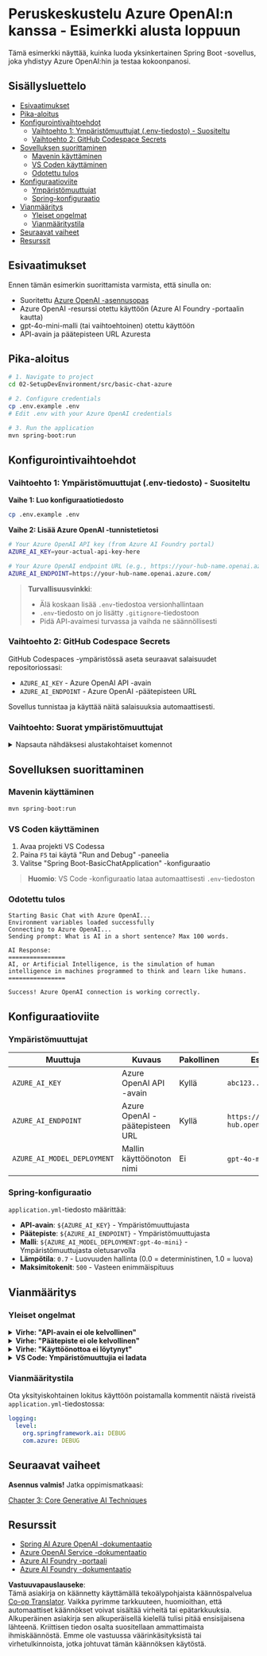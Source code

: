<!--
CO_OP_TRANSLATOR_METADATA:
{
  "original_hash": "2289320a74aeca1eb844cd7d3a7a9e12",
  "translation_date": "2025-07-21T19:40:08+00:00",
  "source_file": "02-SetupDevEnvironment/src/basic-chat-azure/README.md",
  "language_code": "fi"
}
-->
# Peruskeskustelu Azure OpenAI:n kanssa - Esimerkki alusta loppuun

Tämä esimerkki näyttää, kuinka luoda yksinkertainen Spring Boot -sovellus, joka yhdistyy Azure OpenAI:hin ja testaa kokoonpanosi.

## Sisällysluettelo

- [Esivaatimukset](../../../../../02-SetupDevEnvironment/src/basic-chat-azure)
- [Pika-aloitus](../../../../../02-SetupDevEnvironment/src/basic-chat-azure)
- [Konfigurointivaihtoehdot](../../../../../02-SetupDevEnvironment/src/basic-chat-azure)
  - [Vaihtoehto 1: Ympäristömuuttujat (.env-tiedosto) - Suositeltu](../../../../../02-SetupDevEnvironment/src/basic-chat-azure)
  - [Vaihtoehto 2: GitHub Codespace Secrets](../../../../../02-SetupDevEnvironment/src/basic-chat-azure)
- [Sovelluksen suorittaminen](../../../../../02-SetupDevEnvironment/src/basic-chat-azure)
  - [Mavenin käyttäminen](../../../../../02-SetupDevEnvironment/src/basic-chat-azure)
  - [VS Coden käyttäminen](../../../../../02-SetupDevEnvironment/src/basic-chat-azure)
  - [Odotettu tulos](../../../../../02-SetupDevEnvironment/src/basic-chat-azure)
- [Konfiguraatioviite](../../../../../02-SetupDevEnvironment/src/basic-chat-azure)
  - [Ympäristömuuttujat](../../../../../02-SetupDevEnvironment/src/basic-chat-azure)
  - [Spring-konfiguraatio](../../../../../02-SetupDevEnvironment/src/basic-chat-azure)
- [Vianmääritys](../../../../../02-SetupDevEnvironment/src/basic-chat-azure)
  - [Yleiset ongelmat](../../../../../02-SetupDevEnvironment/src/basic-chat-azure)
  - [Vianmääritystila](../../../../../02-SetupDevEnvironment/src/basic-chat-azure)
- [Seuraavat vaiheet](../../../../../02-SetupDevEnvironment/src/basic-chat-azure)
- [Resurssit](../../../../../02-SetupDevEnvironment/src/basic-chat-azure)

## Esivaatimukset

Ennen tämän esimerkin suorittamista varmista, että sinulla on:

- Suoritettu [Azure OpenAI -asennusopas](../../getting-started-azure-openai.md)  
- Azure OpenAI -resurssi otettu käyttöön (Azure AI Foundry -portaalin kautta)  
- gpt-4o-mini-malli (tai vaihtoehtoinen) otettu käyttöön  
- API-avain ja päätepisteen URL Azuresta  

## Pika-aloitus

```bash
# 1. Navigate to project
cd 02-SetupDevEnvironment/src/basic-chat-azure

# 2. Configure credentials
cp .env.example .env
# Edit .env with your Azure OpenAI credentials

# 3. Run the application
mvn spring-boot:run
```

## Konfigurointivaihtoehdot

### Vaihtoehto 1: Ympäristömuuttujat (.env-tiedosto) - Suositeltu

**Vaihe 1: Luo konfiguraatiotiedosto**  
```bash
cp .env.example .env
```

**Vaihe 2: Lisää Azure OpenAI -tunnistetietosi**  
```bash
# Your Azure OpenAI API key (from Azure AI Foundry portal)
AZURE_AI_KEY=your-actual-api-key-here

# Your Azure OpenAI endpoint URL (e.g., https://your-hub-name.openai.azure.com/)
AZURE_AI_ENDPOINT=https://your-hub-name.openai.azure.com/
```

> **Turvallisuusvinkki**:  
> - Älä koskaan lisää `.env`-tiedostoa versionhallintaan  
> - `.env`-tiedosto on jo lisätty `.gitignore`-tiedostoon  
> - Pidä API-avaimesi turvassa ja vaihda ne säännöllisesti  

### Vaihtoehto 2: GitHub Codespace Secrets

GitHub Codespaces -ympäristössä aseta seuraavat salaisuudet repositoriossasi:
- `AZURE_AI_KEY` - Azure OpenAI API -avain
- `AZURE_AI_ENDPOINT` - Azure OpenAI -päätepisteen URL

Sovellus tunnistaa ja käyttää näitä salaisuuksia automaattisesti.

### Vaihtoehto: Suorat ympäristömuuttujat

<details>
<summary>Napsauta nähdäksesi alustakohtaiset komennot</summary>

**Linux/macOS (bash/zsh):**  
```bash
export AZURE_AI_KEY=your-actual-api-key-here
export AZURE_AI_ENDPOINT=https://your-hub-name.openai.azure.com/
```

**Windows (Komentokehote):**  
```cmd
set AZURE_AI_KEY=your-actual-api-key-here
set AZURE_AI_ENDPOINT=https://your-hub-name.openai.azure.com/
```

**Windows (PowerShell):**  
```powershell
$env:AZURE_AI_KEY="your-actual-api-key-here"
$env:AZURE_AI_ENDPOINT="https://your-hub-name.openai.azure.com/"
```
</details>

## Sovelluksen suorittaminen

### Mavenin käyttäminen

```bash
mvn spring-boot:run
```

### VS Coden käyttäminen

1. Avaa projekti VS Codessa  
2. Paina `F5` tai käytä "Run and Debug" -paneelia  
3. Valitse "Spring Boot-BasicChatApplication" -konfiguraatio  

> **Huomio**: VS Code -konfiguraatio lataa automaattisesti `.env`-tiedoston  

### Odotettu tulos

```
Starting Basic Chat with Azure OpenAI...
Environment variables loaded successfully
Connecting to Azure OpenAI...
Sending prompt: What is AI in a short sentence? Max 100 words.

AI Response:
================
AI, or Artificial Intelligence, is the simulation of human intelligence in machines programmed to think and learn like humans.
================

Success! Azure OpenAI connection is working correctly.
```

## Konfiguraatioviite

### Ympäristömuuttujat

| Muuttuja | Kuvaus | Pakollinen | Esimerkki |
|----------|--------|------------|-----------|
| `AZURE_AI_KEY` | Azure OpenAI API -avain | Kyllä | `abc123...` |
| `AZURE_AI_ENDPOINT` | Azure OpenAI -päätepisteen URL | Kyllä | `https://my-hub.openai.azure.com/` |
| `AZURE_AI_MODEL_DEPLOYMENT` | Mallin käyttöönoton nimi | Ei | `gpt-4o-mini` (oletus) |

### Spring-konfiguraatio

`application.yml`-tiedosto määrittää:  
- **API-avain**: `${AZURE_AI_KEY}` - Ympäristömuuttujasta  
- **Päätepiste**: `${AZURE_AI_ENDPOINT}` - Ympäristömuuttujasta  
- **Malli**: `${AZURE_AI_MODEL_DEPLOYMENT:gpt-4o-mini}` - Ympäristömuuttujasta oletusarvolla  
- **Lämpötila**: `0.7` - Luovuuden hallinta (0.0 = deterministinen, 1.0 = luova)  
- **Maksimitokenit**: `500` - Vasteen enimmäispituus  

## Vianmääritys

### Yleiset ongelmat

<details>
<summary><strong>Virhe: "API-avain ei ole kelvollinen"</strong></summary>

- Tarkista, että `AZURE_AI_KEY` on oikein asetettu `.env`-tiedostoon  
- Varmista, että API-avain on kopioitu täsmälleen Azure AI Foundry -portaalista  
- Varmista, ettei avaimen ympärillä ole ylimääräisiä välilyöntejä tai lainausmerkkejä  
</details>

<details>
<summary><strong>Virhe: "Päätepiste ei ole kelvollinen"</strong></summary>

- Varmista, että `AZURE_AI_ENDPOINT` sisältää koko URL-osoitteen (esim. `https://your-hub-name.openai.azure.com/`)  
- Tarkista, ettei URL-osoitteessa ole ylimääräistä kauttaviivaa  
- Varmista, että päätepiste vastaa Azure-käyttöönottoalueesi  
</details>

<details>
<summary><strong>Virhe: "Käyttöönottoa ei löytynyt"</strong></summary>

- Varmista, että mallin käyttöönoton nimi vastaa täsmälleen Azureen käyttöönotettua nimeä  
- Tarkista, että malli on onnistuneesti otettu käyttöön ja aktiivinen  
- Kokeile oletuskäyttöönoton nimeä: `gpt-4o-mini`  
</details>

<details>
<summary><strong>VS Code: Ympäristömuuttujia ei ladata</strong></summary>

- Varmista, että `.env`-tiedosto on projektin juurihakemistossa (samalla tasolla kuin `pom.xml`)  
- Kokeile suorittaa `mvn spring-boot:run` VS Coden integroidussa terminaalissa  
- Tarkista, että VS Code Java -laajennus on asennettu oikein  
- Varmista, että käynnistyskonfiguraatiossa on `"envFile": "${workspaceFolder}/.env"`  
</details>

### Vianmääritystila

Ota yksityiskohtainen lokitus käyttöön poistamalla kommentit näistä riveistä `application.yml`-tiedostossa:

```yaml
logging:
  level:
    org.springframework.ai: DEBUG
    com.azure: DEBUG
```

## Seuraavat vaiheet

**Asennus valmis!** Jatka oppimismatkaasi:

[Chapter 3: Core Generative AI Techniques](../../../03-CoreGenerativeAITechniques/README.md)

## Resurssit

- [Spring AI Azure OpenAI -dokumentaatio](https://docs.spring.io/spring-ai/reference/api/clients/azure-openai-chat.html)  
- [Azure OpenAI Service -dokumentaatio](https://learn.microsoft.com/azure/ai-services/openai/)  
- [Azure AI Foundry -portaali](https://ai.azure.com/)  
- [Azure AI Foundry -dokumentaatio](https://learn.microsoft.com/azure/ai-foundry/how-to/create-projects?tabs=ai-foundry&pivots=hub-project)  

**Vastuuvapauslauseke**:  
Tämä asiakirja on käännetty käyttämällä tekoälypohjaista käännöspalvelua [Co-op Translator](https://github.com/Azure/co-op-translator). Vaikka pyrimme tarkkuuteen, huomioithan, että automaattiset käännökset voivat sisältää virheitä tai epätarkkuuksia. Alkuperäinen asiakirja sen alkuperäisellä kielellä tulisi pitää ensisijaisena lähteenä. Kriittisen tiedon osalta suositellaan ammattimaista ihmiskäännöstä. Emme ole vastuussa väärinkäsityksistä tai virhetulkinnoista, jotka johtuvat tämän käännöksen käytöstä.